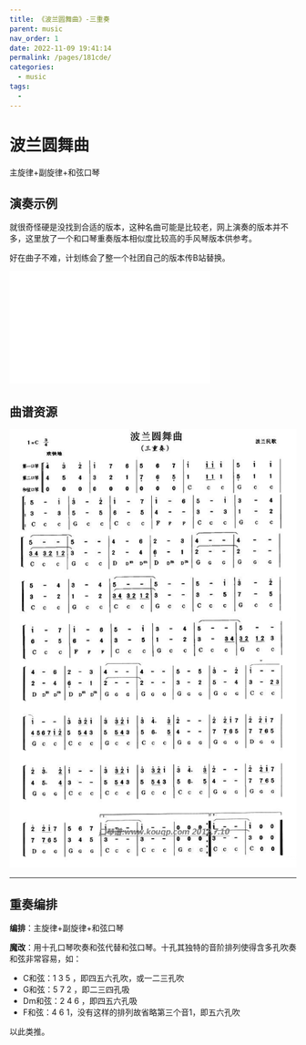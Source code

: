 ```yaml
---
title: 《波兰圆舞曲》-三重奏
parent: music
nav_order: 1
date: 2022-11-09 19:41:14
permalink: /pages/181cde/
categories: 
  - music
tags: 
  - 
---
```


# 波兰圆舞曲
主旋律+副旋律+和弦口琴

## 演奏示例

就很奇怪硬是没找到合适的版本，这种名曲可能是比较老，网上演奏的版本并不多，这里放了一个和口琴重奏版本相似度比较高的手风琴版本供参考。

好在曲子不难，计划练会了整一个社团自己的版本传B站替换。

<iframe height=198     width=352 src="//player.bilibili.com/player.html?aid=629673921&bvid=BV13b4y1Q7sm&cid=311591795&page=1" scrolling="no" border="0" frameborder="no" framespacing="0" allowfullscreen="true"> </iframe>

## 曲谱资源


<!-- ![bolanyuanwuqu](https://cdn.jsdelivr.net/gh/lei-wei/pic_bed/img/bolanyuanwuqu.JPG) -->

![波兰圆舞曲-三重奏.jpg](/file/波兰圆舞曲-三重奏.jpg)

---

## 重奏编排
**编排**：主旋律+副旋律+和弦口琴

**魔改**：用十孔口琴吹奏和弦代替和弦口琴。十孔其独特的音阶排列使得含多孔吹奏和弦非常容易，如：
- C和弦：1 3 5 ，即四五六孔吹，或一二三孔吹
- G和弦：5 7 2 ，即二三四孔吸
- Dm和弦：2 4 6 ，即四五六孔吸
- F和弦：4 6 1，没有这样的排列故省略第三个音1，即五六孔吹

以此类推。